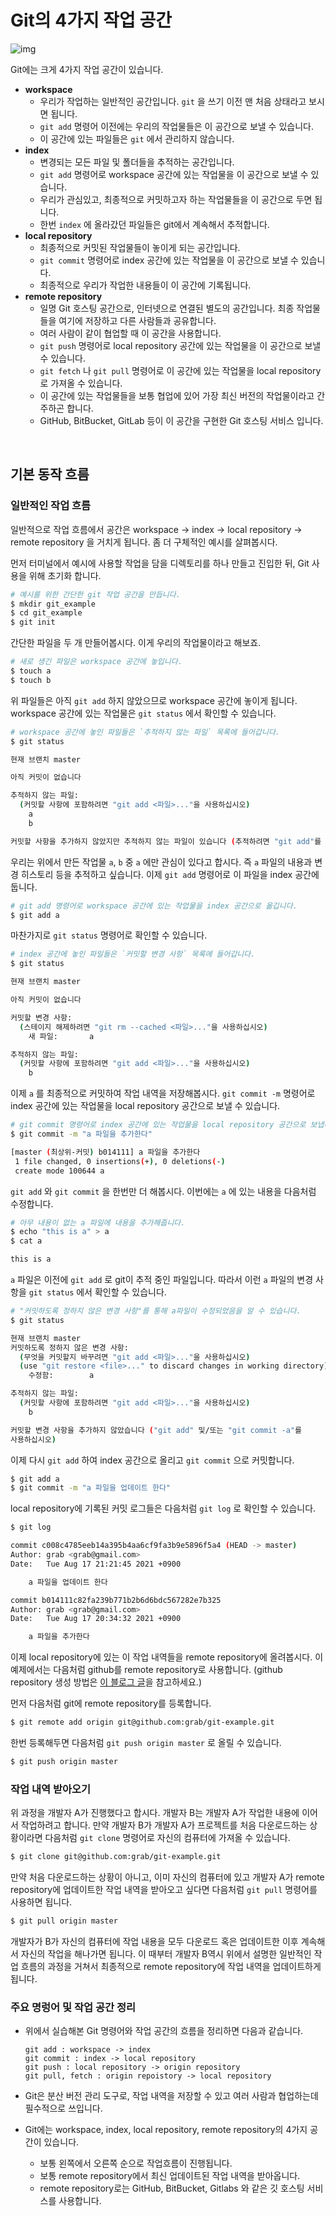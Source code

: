 # Git의 4가지 작업 공간
![img](https://grabyroom.notion.site/image/https%3A%2F%2Fs3-us-west-2.amazonaws.com%2Fsecure.notion-static.com%2Fd758f53f-4f55-4b05-91ad-d97d929a9c00%2FUntitled.png?table=block&id=15bf3b93-7af8-4a58-ba26-e993b3098be9&spaceId=c6d14725-dc16-47d9-8702-41888141488c&width=3580&userId=&cache=v2)

Git에는 크게 4가지 작업 공간이 있습니다.

- **workspace**
    - 우리가 작업하는 일반적인 공간입니다. `git` 을 쓰기 이전 맨 처음 상태라고 보시면 됩니다.
    - `git add` 명령어 이전에는 우리의 작업물들은 이 공간으로 보낼 수 있습니다.
    - 이 공간에 있는 파일들은 `git` 에서 관리하지 않습니다.
- **index**
    - 변경되는 모든 파일 및 폴더들을 추적하는 공간입니다.
    - `git add` 명령어로 workspace 공간에 있는 작업물을 이 공간으로 보낼 수 있습니다.
    - 우리가 관심있고, 최종적으로 커밋하고자 하는 작업물들을 이 공간으로 두면 됩니다.
    - 한번 `index` 에 올라갔던 파일들은 git에서 계속해서 추적합니다.
- **local repository**
    - 최종적으로 커밋된 작업물들이 놓이게 되는 공간입니다.
    - `git commit` 명령어로 index 공간에 있는 작업물을 이 공간으로 보낼 수 있습니다.
    - 최종적으로 우리가 작업한 내용들이 이 공간에 기록됩니다.
- **remote repository**
    - 일명 Git 호스팅 공간으로, 인터넷으로 연결된 별도의 공간입니다. 최종 작업물들을 여기에 저장하고 다른 사람들과 공유합니다.
    - 여러 사람이 같이 협업할 때 이 공간을 사용합니다.
    - `git push` 명령어로 local repository 공간에 있는 작업물을 이 공간으로 보낼 수 있습니다.
    - `git fetch` 나 `git pull` 명령어로 이 공간에 있는 작업물을 local repository로 가져올 수 있습니다.
    - 이 공간에 있는 작업물들을 보통 협업에 있어 가장 최신 버전의 작업물이라고 간주하곤 합니다.
    - GitHub, BitBucket, GitLab 등이 이 공간을 구현한 Git 호스팅 서비스 입니다.

<br>

## 기본 동작 흐름

### 일반적인 작업 흐름

일반적으로 작업 흐름에서 공간은 workspace -> index -> local repository -> remote repository 을 거치게 됩니다.
좀 더 구체적인 예시를 살펴봅시다.

먼저 터미널에서 예시에 사용할 작업을 담을 디렉토리를 하나 만들고 진입한 뒤, Git 사용을 위해 초기화 합니다.

```bash
# 예시를 위한 간단한 git 작업 공간을 만듭니다.
$ mkdir git_example
$ cd git_example
$ git init
```

간단한 파일을 두 개 만들어봅시다. 이게 우리의 작업물이라고 해보죠.

```bash
# 새로 생긴 파일은 workspace 공간에 놓입니다.
$ touch a
$ touch b
```

위 파일들은 아직 `git add` 하지 않았으므로 workspace 공간에 놓이게 됩니다. workspace 공간에 있는 작업물은 `git status` 에서 확인할 수 있습니다.

```bash
# workspace 공간에 놓인 파일들은 `추적하지 않는 파일` 목록에 들어갑니다.
$ git status

현재 브랜치 master

아직 커밋이 없습니다

추적하지 않는 파일:
  (커밋할 사항에 포함하려면 "git add <파일>..."을 사용하십시오)
	a
	b

커밋할 사항을 추가하지 않았지만 추적하지 않는 파일이 있습니다 (추적하려면 "git add"를 사용하십시오)
```

우리는 위에서 만든 작업물 `a`, `b` 중 `a` 에만 관심이 있다고 합시다. 즉 `a` 파일의 내용과 변경 히스토리 등을 추적하고 싶습니다. 이제 `git add` 명령어로 이 파일을 index 공간에 둡니다.

```bash
# git add 명령어로 workspace 공간에 있는 작업물을 index 공간으로 옮깁니다.
$ git add a
```

마찬가지로 `git status` 명령어로 확인할 수 있습니다.

```bash
# index 공간에 놓인 파일들은 `커밋할 변경 사항` 목록에 들어갑니다.
$ git status

현재 브랜치 master

아직 커밋이 없습니다

커밋할 변경 사항:
  (스테이지 해제하려면 "git rm --cached <파일>..."을 사용하십시오)
	새 파일:       a

추적하지 않는 파일:
  (커밋할 사항에 포함하려면 "git add <파일>..."을 사용하십시오)
	b
```

이제 `a` 를 최종적으로 커밋하여 작업 내역을 저장해봅시다. `git commit -m` 명령어로 index 공간에 있는 작업물을 local repository 공간으로 보낼 수 있습니다.

```bash
# git commit 명령어로 index 공간에 있는 작업물을 local repository 공간으로 보냅니다.
$ git commit -m "a 파일을 추가한다"

[master (최상위-커밋) b014111] a 파일을 추가한다
 1 file changed, 0 insertions(+), 0 deletions(-)
 create mode 100644 a
```

`git add` 와 `git commit` 을 한번만 더 해봅시다.
이번에는 `a` 에 있는 내용을 다음처럼 수정합니다.

```bash
# 아무 내용이 없는 a 파일에 내용을 추가해줍니다.
$ echo "this is a" > a
$ cat a

this is a
```

`a` 파일은 이전에 `git add` 로 git이 추적 중인 파일입니다. 따라서 이런 `a` 파일의 변경 사항을 `git status` 에서 확인할 수 있습니다.

```bash
# "커밋하도록 정하지 않은 변경 사항"를 통해 a파일이 수정되었음을 알 수 있습니다.
$ git status

현재 브랜치 master
커밋하도록 정하지 않은 변경 사항:
  (무엇을 커밋할지 바꾸려면 "git add <파일>..."을 사용하십시오)
  (use "git restore <file>..." to discard changes in working directory)
	수정함:        a

추적하지 않는 파일:
  (커밋할 사항에 포함하려면 "git add <파일>..."을 사용하십시오)
	b

커밋할 변경 사항을 추가하지 않았습니다 ("git add" 및/또는 "git commit -a"를
사용하십시오)
```

이제 다시 `git add` 하여 index 공간으로 올리고 `git commit` 으로 커밋합니다.

```bash
$ git add a
$ git commit -m "a 파일을 업데이트 한다"
```

local repository에 기록된 커밋 로그들은 다음처럼 `git log` 로 확인할 수 있습니다.

```bash
$ git log

commit c008c4785eeb14a395b4aa6cf9fa3b9e5896f5a4 (HEAD -> master)
Author: grab <grab@gmail.com>
Date:   Tue Aug 17 21:21:45 2021 +0900

    a 파일을 업데이트 한다

commit b014111c82fa239b771b2b6d6bdc567282e7b325
Author: grab <grab@gmail.com>
Date:   Tue Aug 17 20:34:32 2021 +0900

    a 파일을 추가한다
```

이제 local repository에 있는 이 작업 내역들을 remote repository에 올려봅시다.
이 예제에서는 다음처럼 github를 remote repository로 사용합니다. (github repository 생성 방법은 [이 블로그 글](https://www.lainyzine.com/ko/article/how-to-create-a-new-remote-git-repository-on-github/)을 참고하세요.)

먼저 다음처럼 git에 remote repository를 등록합니다.

```bash
$ git remote add origin git@github.com:grab/git-example.git
```

한번 등록해두면 다음처럼 `git push origin master` 로 올릴 수 있습니다.

```bash
$ git push origin master
```



### 작업 내역 받아오기

위 과정을 개발자 A가 진행했다고 합시다. 개발자 B는 개발자 A가 작업한 내용에 이어서 작업하려고 합니다.
만약 개발자 B가 개발자 A가 프로젝트를 처음 다운로드하는 상황이라면 다음처럼 `git clone` 명령어로 자신의 컴퓨터에 가져올 수 있습니다.

```bash
$ git clone git@github.com:grab/git-example.git
```

만약 처음 다운로드하는 상황이 아니고, 이미 자신의 컴퓨터에 있고 개발자 A가 remote repository에 업데이트한 작업 내역을 받아오고 싶다면 다음처럼 `git pull` 명령어를 사용하면 됩니다.

```bash
$ git pull origin master
```

개발자가 B가 자신의 컴퓨터에 작업 내용을 모두 다운로드 혹은 업데이트한 이후 계속해서 자신의 작업을 해나가면 됩니다. 이 때부터 개발자 B역시 위에서 설명한 일반적인 작업 흐름의 과정을 거쳐서 최종적으로 remote repository에 작업 내역을 업데이트하게 됩니다.



### 주요 명렁어 및 작업 공간 정리

- 위에서 실습해본 Git 명령어와 작업 공간의 흐름을 정리하면 다음과 같습니다.
  ```
  git add : workspace -> index
  git commit : index -> local repository
  git push : local repository -> origin repository
  git pull, fetch : origin repoistory -> local repository
  ```

- Git은 분산 버전 관리 도구로, 작업 내역을 저장할 수 있고 여러 사람과 협업하는데 필수적으로 쓰입니다.
- Git에는 workspace, index, local repository, remote repository의 4가지 공간이 있습니다.
    - 보통 왼쪽에서 오른쪽 순으로 작업흐름이 진행됩니다.
    - 보통 remote repository에서 최신 업데이트된 작업 내역을 받아옵니다.
    - remote repository로는 GitHub, BitBucket, Gitlabs 와 같은 깃 호스팅 서비스를 사용합니다.
